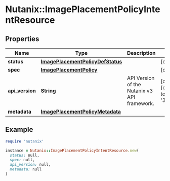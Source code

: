 # Nutanix::ImagePlacementPolicyIntentResource

## Properties

| Name | Type | Description | Notes |
| ---- | ---- | ----------- | ----- |
| **status** | [**ImagePlacementPolicyDefStatus**](ImagePlacementPolicyDefStatus.md) |  | [optional] |
| **spec** | [**ImagePlacementPolicy**](ImagePlacementPolicy.md) |  | [optional] |
| **api_version** | **String** | API Version of the Nutanix v3 API framework. | [optional][default to &#39;3.1.0&#39;] |
| **metadata** | [**ImagePlacementPolicyMetadata**](ImagePlacementPolicyMetadata.md) |  |  |

## Example

```ruby
require 'nutanix'

instance = Nutanix::ImagePlacementPolicyIntentResource.new(
  status: null,
  spec: null,
  api_version: null,
  metadata: null
)
```

